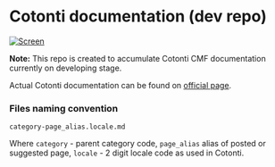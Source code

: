 Cotonti documentation (dev repo)
================================

[![Screen](https://avatars1.githubusercontent.com/u/448295?s=140)](https://www.cotonti.com)

**Note:** This repo is created to accumulate Cotonti CMF documentation currently on developing stage.

Actual Cotonti documentation can be found on [official page](https://www.cotonti.com/docs/).

### Files naming convention

`category-page_alias.locale.md`

Where `category` - parent category code, `page_alias` alias of posted or suggested page, 
`locale` - 2 digit locale code as used in Cotonti. 
